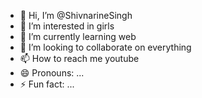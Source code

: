 - 👋 Hi, I’m @ShivnarineSingh
- 👀 I’m interested in girls
- 🌱 I’m currently learning web
- 💞️ I’m looking to collaborate on everything
- 📫 How to reach me youtube
- 😄 Pronouns: ...
- ⚡ Fun fact: ...

<!---
ShivnarineSingh/ShivnarineSingh is a ✨ special ✨ repository because its `README.md` (this file) appears on your GitHub profile.
You can click the Preview link to take a look at your changes.
--->
